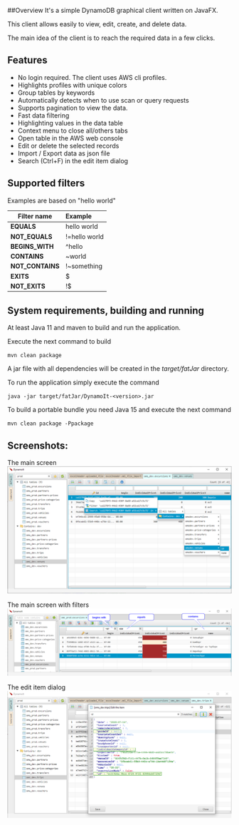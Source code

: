##Overview
It's a simple DynamoDB graphical client written on JavaFX.

This client allows easily to view, edit, create, and delete data.

The main idea of the client is to reach the required data in a few clicks.

## Features
 * No login required. The client uses AWS cli profiles.
 * Highlights profiles with unique colors 
 * Group tables by keywords
 * Automatically detects when to use scan or query requests
 * Supports pagination to view the data.
 * Fast data filtering
 * Highlighting values in the data table
 * Context menu to close all/others tabs
 * Open table in the AWS web console
 * Edit or delete the selected records
 * Import / Export data as json file 
 * Search (Ctrl+F) in the edit item dialog
 
## Supported filters
Examples are based on "hello world"

|Filter name|Example|
|-----------|:------|
|__EQUALS__ |hello world|
|__NOT_EQUALS__ |!=hello world|
|__BEGINS_WITH__|^hello|
|__CONTAINS__|~world|
|__NOT_CONTAINS__|!~something|
|__EXITS__|$| 
|__NOT_EXITS__|!$| 

## System requirements, building and running
At least Java 11 and maven to build and run the application.

Execute the next command to build
```
mvn clean package
```

A jar file with all dependencies will be created in the _target/fatJar_ directory.

To run the application simply execute the command
```
java -jar target/fatJar/DynamoIt-<version>.jar 
```

To build a portable bundle you need Java 15 and execute the next command
```
mvn clean package -Ppackage
```

## Screenshots:
The main screen
![main screen](./images/main_screen.png)

The main screen with filters
![filter screen](./images/filter_screen.png)

The edit item dialog
![edit screen](./images/edit_screen.png)

